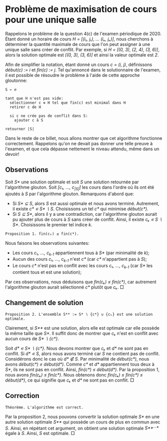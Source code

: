 # Problème de maximisation de cours pour une unique salle

Rappelons le problème de la question 4(c) de l'examen périodique de 2020. Étant donné un horaire de cours
_H = [(i₁, j₁), ... (iₙ, jₙ)]_, nous cherchons à déterminer la quantité maximale de cours que l'on peut
assigner à une unique salle sans créer de conflit. Par exemple, si _H = [(0, 3), (2, 4), (3, 6)]_, alors
la solution optimale est _[(0, 3), (3, 6)]_ et ainsi la valeur optimale est _2_.

Afin de simplifier la notation, étant donné un cours _c = (i, j)_, définissons _début(c) := i_ et _fin(c) := j_.
Tel qu'annoncé dans le solutionnaire de l'examen, il est possible de résoudre le problème à l'aide de cette approche gloutonne:

```
S ← ∅

tant que H n'est pas vide:
  sélectionner c ∊ H tel que fin(c) est minimal dans H
  retirer c de H
  
  si c ne crée pas de conflit dans S:
    ajouter c à S
    
retourner |S|
```

Dans le reste de ce billet, nous allons montrer que cet algorithme fonctionne correctement. Rappelons qu'on ne devait
pas donner une telle preuve à l'examen, et que cela dépasse nettement le niveau attendu, même dans un devoir!

## Observations 

Soit _S*_ une solution optimale et soit _S_ une solution retournée par l'algorithme glouton. Soit _\[c₁, ..., c<sub>|S|</sub>\]_ les cours dans
l'ordre où ils ont été ajoutés à _S_ par l'algorithme glouton. Remarquons d'abord que:

* Si _S* ⊆ S_, alors _S_ est aussi optimale et nous avons terminé. Autrement, il existe _c* ∊ S* ∖ S_. Choisissons un tel _c*_ qui minimise _début(c*)_.
* Si _S ⊆ S*_, alors il y a une contradiction, car l'algorithme glouton aurait pu ajouter plus de cours à _S_ sans créer de conflit. Ainsi, il existe _cₖ ∊ S ∖ S*_. Choisissons le premier tel indice _k_.

```
Proposition 1. fin(cₖ) ≤ fin(c*).
```

Nous faisons les observations suivantes:

* Les cours _c₁, ..., c<sub>k-1</sub>_ appartiennent tous à _S*_ (par minimalité de _k_);
* Aucun des cours _c₁, ..., c<sub>k-1</sub>_ n'est _c*_ (car _c*_ n'appartient pas à _S_);
* Le cours _c*_ n'est pas en conflit avec les cours _c₁, ..., c<sub>k-1</sub>_ (car _S*_ les contient tous et est une solution);

Par ces observations, nous déduisons que _fin(cₖ) ≤ fin(c*)_, car autrement l'algorithme glouton aurait sélectionné _c*_ plutôt que _cₖ_. □

## Changement de solution

```
Proposition 2. L'ensemble S** := S* ∖ {c*} ∪ {cₖ} est une solution optimale.
```

Clairement, si _S**_ est une solution, alors elle est optimale car elle possède la même taille que _S*_.
Il suffit donc de montrer que _cₖ_ n'est en conflit avec aucun cours de _S* ∖ {c*}_.

Soit _d* ∊ S* ∖ {c*}_. Nous devons montrer que _cₖ_ et _d*_ ne sont pas en conflit.
Si _d* ∊ S_, alors nous avons terminé car _S_ ne contient pas de conflit. Considérons donc
le cas où _d* ∉ S_.
Par minimalité de _début(c*)_, nous avons _début(c*) ≤ début(d*)_. Comme _c*_ et _d*_ appartiennent
tous deux à _S*_, ils ne sont pas en conflit. Ainsi, _fin(c*) ≤ début(d*)_.
Par la proposition 1, nous avons _fin(cₖ) ≤ fin(c*)_. Nous obtenons donc _fin(cₖ) ≤ fin(c*) ≤ début(d*)_,
ce qui signifie que _cₖ_ et _d*_ ne sont pas en conflit. □

## Correction

```
Théorème. L'algorithme est correct.
```

Par la proposition 2, nous pouvons convertir la solution optimale _S*_ en une autre solution optimale _S**_
qui possède un cours de plus en commun avec _S_. Ainsi, en répétant cet argument, on obtient une solution
optimale _S**<sup>…</sup>*_ égale à _S_. Ainsi, _S_ est optimale. □

